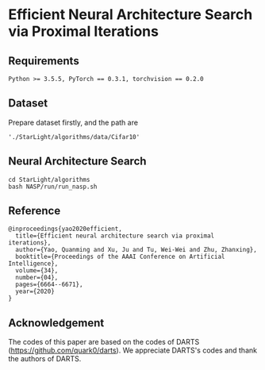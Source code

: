 # Efficient Neural Architecture Search via Proximal Iterations
## Requirements
```
Python >= 3.5.5, PyTorch == 0.3.1, torchvision == 0.2.0
```
## Dataset
Prepare dataset firstly, and the path are 
```
'./StarLight/algorithms/data/Cifar10'
```

## Neural Architecture Search
```
cd StarLight/algorithms
bash NASP/run/run_nasp.sh
```


## Reference
```
@inproceedings{yao2020efficient,
  title={Efficient neural architecture search via proximal iterations},
  author={Yao, Quanming and Xu, Ju and Tu, Wei-Wei and Zhu, Zhanxing},
  booktitle={Proceedings of the AAAI Conference on Artificial Intelligence},
  volume={34},
  number={04},
  pages={6664--6671},
  year={2020}
}
```

## Acknowledgement
The codes of this paper are based on the codes of DARTS (https://github.com/quark0/darts). We appreciate DARTS's codes and thank the authors of DARTS.
